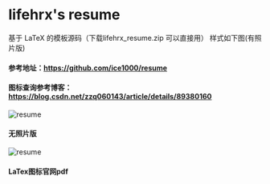 # lifehrx's resume
基于 LaTeX 的模板源码（下载lifehrx_resume.zip 可以直接用）
样式如下图(有照片版)

#### 参考地址：https://github.com/ice1000/resume
#### 图标查询参考博客：https://blog.csdn.net/zzq060143/article/details/89380160
![resume](./resume.png) 

#### 无照片版
![resume](./lifehrx_resume(无照片版).png) 

#### LaTex图标官网pdf

